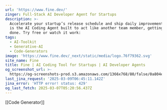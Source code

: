 ```yaml
---
url: 'https://www.fine.dev/'
zinger: Full-Stack AI Developer Agent for Startups
description: >-
  Accelerate your startup’s release schedule and ship daily improvements. Fine
  is the AI Coding Agent built to act like another team member, getting work
  done. Try free or watch it work:
tags:
  - AI-Toolkit
  - Generative-AI
  - Code-Generators
image: 'https://www.fine.dev/_next/static/media/logo.76f79362.svg'
site_name: Fine
title: Fine | AI Coding Tool for Startups | AI Developer Agents
og_screenshot_url: >-
  https://og-screenshots-prod.s3.amazonaws.com/1366x768/80/false/0a804e7f0630ea272b4711204e5cf2cec21bfcec93cd26df0405dd1a0262d4fb.jpeg
last_jina_request: '2025-03-09T06:45:11.142Z'
jina_error: 'HTTP error! status: 429'
og_last_fetch: 2025-03-07T05:20:56.437Z
---
```

[[Code Generator]]

